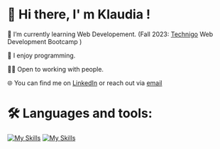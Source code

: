 👋 Hi there, I' m Klaudia !
===

 🌱 I’m currently learning Web Developement. (Fall 2023: [Technigo](https://www.technigo.io/) Web Development Bootcamp )
 
 🥑 I enjoy programming.
 
 🙌🏻 Open to working with people.

 🌐 You can find me on [LinkedIn](https://www.linkedin.com/in/klaudiawroblewska0410/) or reach out via [email](mailto:kwroblewska0410@gmail.com) 

 🛠 Languages and tools: 
===

[![My Skills](https://skillicons.dev/icons?i=html,css,js,react,bootstrap,git,github,netlify,vscode,express,codepen,discord,figma,mongodb,nodejs,postman,stackoverflow,vite)](https://skillicons.dev)
[![My Skills](https://skillicons.dev/icons?i=html,css,js,react)](https://skillicons.dev)




